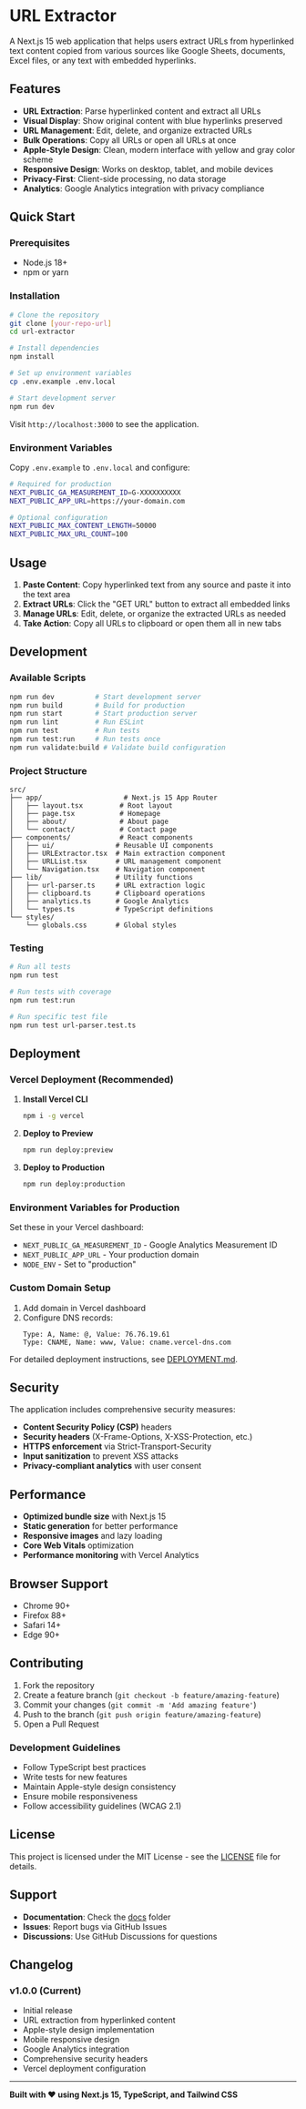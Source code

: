 # URL Extractor

A Next.js 15 web application that helps users extract URLs from hyperlinked text content copied from various sources like Google Sheets, documents, Excel files, or any text with embedded hyperlinks.

## Features

- **URL Extraction**: Parse hyperlinked content and extract all URLs
- **Visual Display**: Show original content with blue hyperlinks preserved
- **URL Management**: Edit, delete, and organize extracted URLs
- **Bulk Operations**: Copy all URLs or open all URLs at once
- **Apple-Style Design**: Clean, modern interface with yellow and gray color scheme
- **Responsive Design**: Works on desktop, tablet, and mobile devices
- **Privacy-First**: Client-side processing, no data storage
- **Analytics**: Google Analytics integration with privacy compliance

## Quick Start

### Prerequisites

- Node.js 18+ 
- npm or yarn

### Installation

```bash
# Clone the repository
git clone [your-repo-url]
cd url-extractor

# Install dependencies
npm install

# Set up environment variables
cp .env.example .env.local

# Start development server
npm run dev
```

Visit `http://localhost:3000` to see the application.

### Environment Variables

Copy `.env.example` to `.env.local` and configure:

```bash
# Required for production
NEXT_PUBLIC_GA_MEASUREMENT_ID=G-XXXXXXXXXX
NEXT_PUBLIC_APP_URL=https://your-domain.com

# Optional configuration
NEXT_PUBLIC_MAX_CONTENT_LENGTH=50000
NEXT_PUBLIC_MAX_URL_COUNT=100
```

## Usage

1. **Paste Content**: Copy hyperlinked text from any source and paste it into the text area
2. **Extract URLs**: Click the "GET URL" button to extract all embedded links
3. **Manage URLs**: Edit, delete, or organize the extracted URLs as needed
4. **Take Action**: Copy all URLs to clipboard or open them all in new tabs

## Development

### Available Scripts

```bash
npm run dev          # Start development server
npm run build        # Build for production
npm run start        # Start production server
npm run lint         # Run ESLint
npm run test         # Run tests
npm run test:run     # Run tests once
npm run validate:build # Validate build configuration
```

### Project Structure

```
src/
├── app/                    # Next.js 15 App Router
│   ├── layout.tsx         # Root layout
│   ├── page.tsx           # Homepage
│   ├── about/             # About page
│   └── contact/           # Contact page
├── components/            # React components
│   ├── ui/               # Reusable UI components
│   ├── URLExtractor.tsx  # Main extraction component
│   ├── URLList.tsx       # URL management component
│   └── Navigation.tsx    # Navigation component
├── lib/                  # Utility functions
│   ├── url-parser.ts     # URL extraction logic
│   ├── clipboard.ts      # Clipboard operations
│   ├── analytics.ts      # Google Analytics
│   └── types.ts          # TypeScript definitions
└── styles/
    └── globals.css       # Global styles
```

### Testing

```bash
# Run all tests
npm run test

# Run tests with coverage
npm run test:run

# Run specific test file
npm run test url-parser.test.ts
```

## Deployment

### Vercel Deployment (Recommended)

1. **Install Vercel CLI**
   ```bash
   npm i -g vercel
   ```

2. **Deploy to Preview**
   ```bash
   npm run deploy:preview
   ```

3. **Deploy to Production**
   ```bash
   npm run deploy:production
   ```

### Environment Variables for Production

Set these in your Vercel dashboard:

- `NEXT_PUBLIC_GA_MEASUREMENT_ID` - Google Analytics Measurement ID
- `NEXT_PUBLIC_APP_URL` - Your production domain
- `NODE_ENV` - Set to "production"

### Custom Domain Setup

1. Add domain in Vercel dashboard
2. Configure DNS records:
   ```
   Type: A, Name: @, Value: 76.76.19.61
   Type: CNAME, Name: www, Value: cname.vercel-dns.com
   ```

For detailed deployment instructions, see [DEPLOYMENT.md](./DEPLOYMENT.md).

## Security

The application includes comprehensive security measures:

- **Content Security Policy (CSP)** headers
- **Security headers** (X-Frame-Options, X-XSS-Protection, etc.)
- **HTTPS enforcement** via Strict-Transport-Security
- **Input sanitization** to prevent XSS attacks
- **Privacy-compliant analytics** with user consent

## Performance

- **Optimized bundle size** with Next.js 15
- **Static generation** for better performance
- **Responsive images** and lazy loading
- **Core Web Vitals** optimization
- **Performance monitoring** with Vercel Analytics

## Browser Support

- Chrome 90+
- Firefox 88+
- Safari 14+
- Edge 90+

## Contributing

1. Fork the repository
2. Create a feature branch (`git checkout -b feature/amazing-feature`)
3. Commit your changes (`git commit -m 'Add amazing feature'`)
4. Push to the branch (`git push origin feature/amazing-feature`)
5. Open a Pull Request

### Development Guidelines

- Follow TypeScript best practices
- Write tests for new features
- Maintain Apple-style design consistency
- Ensure mobile responsiveness
- Follow accessibility guidelines (WCAG 2.1)

## License

This project is licensed under the MIT License - see the [LICENSE](LICENSE) file for details.

## Support

- **Documentation**: Check the [docs](./docs) folder
- **Issues**: Report bugs via GitHub Issues
- **Discussions**: Use GitHub Discussions for questions

## Changelog

### v1.0.0 (Current)
- Initial release
- URL extraction from hyperlinked content
- Apple-style design implementation
- Mobile responsive design
- Google Analytics integration
- Comprehensive security headers
- Vercel deployment configuration

---

**Built with ❤️ using Next.js 15, TypeScript, and Tailwind CSS**